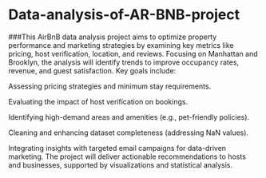 # Data-analysis-of-AR-BNB-project
###This AirBnB data analysis project aims to optimize property performance and marketing strategies by examining key metrics like pricing, host verification, location, and reviews. Focusing on Manhattan and Brooklyn, the analysis will identify trends to improve occupancy rates, revenue, and guest satisfaction. Key goals include:

Assessing pricing strategies and minimum stay requirements.

Evaluating the impact of host verification on bookings.

Identifying high-demand areas and amenities (e.g., pet-friendly policies).

Cleaning and enhancing dataset completeness (addressing NaN values).

Integrating insights with targeted email campaigns for data-driven marketing.
The project will deliver actionable recommendations to hosts and businesses, supported by visualizations and statistical analysis.
